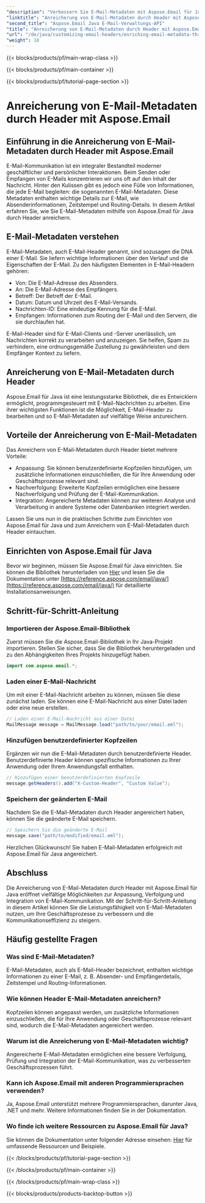 ```yaml
---
"description": "Verbessern Sie E-Mail-Metadaten mit Aspose.Email für Java. Erfahren Sie, wie Sie E-Mail-Header für verbessertes Tracking und Personalisierung mit Aspose.Email anreichern."
"linktitle": "Anreicherung von E-Mail-Metadaten durch Header mit Aspose.Email"
"second_title": "Aspose.Email Java E-Mail-Verwaltungs-API"
"title": "Anreicherung von E-Mail-Metadaten durch Header mit Aspose.Email"
"url": "/de/java/customizing-email-headers/enriching-email-metadata-through-headers/"
"weight": 18
---
```


{{< blocks/products/pf/main-wrap-class >}}

{{< blocks/products/pf/main-container >}}

{{< blocks/products/pf/tutorial-page-section >}}

# Anreicherung von E-Mail-Metadaten durch Header mit Aspose.Email


## Einführung in die Anreicherung von E-Mail-Metadaten durch Header mit Aspose.Email

E-Mail-Kommunikation ist ein integraler Bestandteil moderner geschäftlicher und persönlicher Interaktionen. Beim Senden oder Empfangen von E-Mails konzentrieren wir uns oft auf den Inhalt der Nachricht. Hinter den Kulissen gibt es jedoch eine Fülle von Informationen, die jede E-Mail begleiten: die sogenannten E-Mail-Metadaten. Diese Metadaten enthalten wichtige Details zur E-Mail, wie Absenderinformationen, Zeitstempel und Routing-Details. In diesem Artikel erfahren Sie, wie Sie E-Mail-Metadaten mithilfe von Aspose.Email für Java durch Header anreichern.

## E-Mail-Metadaten verstehen

E-Mail-Metadaten, auch E-Mail-Header genannt, sind sozusagen die DNA einer E-Mail. Sie liefern wichtige Informationen über den Verlauf und die Eigenschaften der E-Mail. Zu den häufigsten Elementen in E-Mail-Headern gehören:

- Von: Die E-Mail-Adresse des Absenders.
- An: Die E-Mail-Adresse des Empfängers.
- Betreff: Der Betreff der E-Mail.
- Datum: Datum und Uhrzeit des E-Mail-Versands.
- Nachrichten-ID: Eine eindeutige Kennung für die E-Mail.
- Empfangen: Informationen zum Routing der E-Mail und den Servern, die sie durchlaufen hat.

E-Mail-Header sind für E-Mail-Clients und -Server unerlässlich, um Nachrichten korrekt zu verarbeiten und anzuzeigen. Sie helfen, Spam zu verhindern, eine ordnungsgemäße Zustellung zu gewährleisten und dem Empfänger Kontext zu liefern.

## Anreicherung von E-Mail-Metadaten durch Header

Aspose.Email für Java ist eine leistungsstarke Bibliothek, die es Entwicklern ermöglicht, programmgesteuert mit E-Mail-Nachrichten zu arbeiten. Eine ihrer wichtigsten Funktionen ist die Möglichkeit, E-Mail-Header zu bearbeiten und so E-Mail-Metadaten auf vielfältige Weise anzureichern.

## Vorteile der Anreicherung von E-Mail-Metadaten

Das Anreichern von E-Mail-Metadaten durch Header bietet mehrere Vorteile:

- Anpassung: Sie können benutzerdefinierte Kopfzeilen hinzufügen, um zusätzliche Informationen einzuschließen, die für Ihre Anwendung oder Geschäftsprozesse relevant sind.
- Nachverfolgung: Erweiterte Kopfzeilen ermöglichen eine bessere Nachverfolgung und Prüfung der E-Mail-Kommunikation.
- Integration: Angereicherte Metadaten können zur weiteren Analyse und Verarbeitung in andere Systeme oder Datenbanken integriert werden.

Lassen Sie uns nun in die praktischen Schritte zum Einrichten von Aspose.Email für Java und zum Anreichern von E-Mail-Metadaten durch Header eintauchen.

## Einrichten von Aspose.Email für Java

Bevor wir beginnen, müssen Sie Aspose.Email für Java einrichten. Sie können die Bibliothek herunterladen von [Hier](https://releases.aspose.com/email/java/) und lesen Sie die Dokumentation unter [https://reference.aspose.com/email/java/](https://reference.aspose.com/email/java/) für detaillierte Installationsanweisungen.

## Schritt-für-Schritt-Anleitung

### Importieren der Aspose.Email-Bibliothek

Zuerst müssen Sie die Aspose.Email-Bibliothek in Ihr Java-Projekt importieren. Stellen Sie sicher, dass Sie die Bibliothek heruntergeladen und zu den Abhängigkeiten Ihres Projekts hinzugefügt haben.

```java
import com.aspose.email.*;
```

### Laden einer E-Mail-Nachricht

Um mit einer E-Mail-Nachricht arbeiten zu können, müssen Sie diese zunächst laden. Sie können eine E-Mail-Nachricht aus einer Datei laden oder eine neue erstellen.

```java
// Laden einer E-Mail-Nachricht aus einer Datei
MailMessage message = MailMessage.load("path/to/your/email.eml");
```

### Hinzufügen benutzerdefinierter Kopfzeilen

Ergänzen wir nun die E-Mail-Metadaten durch benutzerdefinierte Header. Benutzerdefinierte Header können spezifische Informationen zu Ihrer Anwendung oder Ihrem Anwendungsfall enthalten.

```java
// Hinzufügen einer benutzerdefinierten Kopfzeile
message.getHeaders().add("X-Custom-Header", "Custom Value");
```

### Speichern der geänderten E-Mail

Nachdem Sie die E-Mail-Metadaten durch Header angereichert haben, können Sie die geänderte E-Mail speichern.

```java
// Speichern Sie die geänderte E-Mail
message.save("path/to/modified/email.eml");
```

Herzlichen Glückwunsch! Sie haben E-Mail-Metadaten erfolgreich mit Aspose.Email für Java angereichert.

## Abschluss

Die Anreicherung von E-Mail-Metadaten durch Header mit Aspose.Email für Java eröffnet vielfältige Möglichkeiten zur Anpassung, Verfolgung und Integration von E-Mail-Kommunikation. Mit der Schritt-für-Schritt-Anleitung in diesem Artikel können Sie die Leistungsfähigkeit von E-Mail-Metadaten nutzen, um Ihre Geschäftsprozesse zu verbessern und die Kommunikationseffizienz zu steigern.

## Häufig gestellte Fragen

### Was sind E-Mail-Metadaten?

E-Mail-Metadaten, auch als E-Mail-Header bezeichnet, enthalten wichtige Informationen zu einer E-Mail, z. B. Absender- und Empfängerdetails, Zeitstempel und Routing-Informationen.

### Wie können Header E-Mail-Metadaten anreichern?

Kopfzeilen können angepasst werden, um zusätzliche Informationen einzuschließen, die für Ihre Anwendung oder Geschäftsprozesse relevant sind, wodurch die E-Mail-Metadaten angereichert werden.

### Warum ist die Anreicherung von E-Mail-Metadaten wichtig?

Angereicherte E-Mail-Metadaten ermöglichen eine bessere Verfolgung, Prüfung und Integration der E-Mail-Kommunikation, was zu verbesserten Geschäftsprozessen führt.

### Kann ich Aspose.Email mit anderen Programmiersprachen verwenden?

Ja, Aspose.Email unterstützt mehrere Programmiersprachen, darunter Java, .NET und mehr. Weitere Informationen finden Sie in der Dokumentation.

### Wo finde ich weitere Ressourcen zu Aspose.Email für Java?

Sie können die Dokumentation unter folgender Adresse einsehen: [Hier](https://reference.aspose.com/email/java/) für umfassende Ressourcen und Beispiele.

{{< /blocks/products/pf/tutorial-page-section >}}

{{< /blocks/products/pf/main-container >}}

{{< /blocks/products/pf/main-wrap-class >}}

{{< blocks/products/products-backtop-button >}}